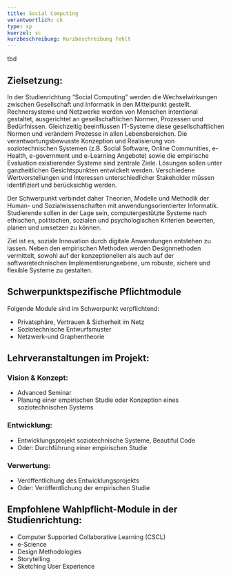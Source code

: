```yaml
---
title: Social Computing
verantwortlich: ck
type: sp
kuerzel: sc
kurzbeschreibung: Kurzbeschreibung fehlt
---
```


tbd

## Zielsetzung:

In der Studienrichtung “Social Computing” werden die Wechselwirkungen zwischen Gesellschaft und Informatik in den Mittelpunkt gestellt. Rechnersysteme und Netzwerke werden von Menschen intentional gestaltet, ausgerichtet an gesellschaftlichen Normen, Prozessen und Bedürfnissen. Gleichzeitig beeinflussen IT-Systeme diese gesellschaftlichen Normen und verändern Prozesse in allen Lebensbereichen. Die verantwortungsbewusste Konzeption und Realisierung von soziotechnischen Systemen (z.B. Social Software, Online Communities, e-Health, e-government und e-Learning Angebote) sowie die empirische Evaluation existierender Systeme sind zentrale Ziele. Lösungen sollen unter ganzheitlichen Gesichtspunkten entwickelt werden. Verschiedene Wertvorstellungen und Interessen unterschiedlicher Stakeholder müssen identifiziert und berücksichtig werden. 

Der Schwerpunkt verbindet daher Theorien, Modelle und Methodik der Human- und Sozialwissenschaften mit anwendungsorientierter Informatik. Studierende sollen in der Lage sein, computergestützte Systeme nach ethischen, politischen, sozialen und psychologischen Kriterien bewerten, planen und umsetzen zu können. 

Ziel ist es, soziale Innovation durch digitale Anwendungen entstehen zu lassen. Neben den empirischen Methoden werden Designmethoden vermittelt, sowohl auf der konzeptionellen als auch auf der softwaretechnischen Implementierungsebene, um robuste, sichere und flexible Systeme zu gestalten. 



## Schwerpunktspezifische Pflichtmodule
Folgende Module sind im Schwerpunkt verpflichtend: 
<!-- MW: 3 Module mit je 6 cp -->
* Privatsphäre, Vertrauen & Sicherheit im Netz
* Soziotechnische Entwurfsmuster
* Netzwerk-und Graphentheorie


## Lehrveranstaltungen im Projekt:

### Vision & Konzept:
- Advanced Seminar
- Planung einer empirischen Studie oder Konzeption eines soziotechnischen Systems

### Entwicklung:
- Entwicklungsprojekt soziotechnische Systeme, Beautiful Code 
- Oder: Durchführung einer empirischen Studie

### Verwertung:
- Veröffentlichung des Entwicklungsprojekts
- Oder: Veröffentlichung der empirischen Studie

## Empfohlene Wahlpflicht-Module in der Studienrichtung:
- Computer Supported Collaborative Learning (CSCL)
- e-Science
- Design Methodologies
- Storytelling
- Sketching User Experience


